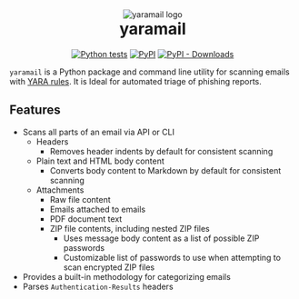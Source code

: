 <div align="center">
  <img src="https://seanthegeek.github.io/yaramail/_static/yaramail-logo.png" style="padding-top: 10px" alt="yaramail logo">
<h1 style="margin-top: 0; padding-top: 0">yaramail</h1>

  [![Python tests](https://github.com/seanthegeek/yaramail/actions/workflows/python-tests.yaml/badge.svg)](https://github.com/seanthegeek/yaramail/actions/workflows/python-tests.yaml)
  [![PyPI](https://img.shields.io/pypi/v/yara-mail)](https://pypi.org/project/yara-mail/)
  [![PyPI - Downloads](https://img.shields.io/pypi/dm/yara-mail?color=blue)](https://pypistats.org/packages/yara-mail)
</div>

`yaramail` is a Python package and command line utility for scanning emails with
[YARA rules][yara]. It is Ideal for automated triage of phishing reports.

## Features

- Scans all parts of an email via API or CLI
  - Headers
    - Removes header indents by default for consistent scanning
  - Plain text and HTML body content
    - Converts body content to Markdown by default for consistent scanning
  - Attachments
    - Raw file content
    - Emails attached to emails
    - PDF document text
    - ZIP file contents, including nested ZIP files
      - Uses message body content as a list of possible ZIP passwords
      - Customizable list of passwords to use when attempting to scan encrypted ZIP files
- Provides a built-in methodology for categorizing emails
- Parses `Authentication-Results` headers

[yara]: https://yara.readthedocs.io/en/stable/writingrules.html
